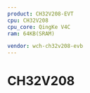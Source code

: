 ```yaml
---
product: CH32V208-EVT
cpu: CH32V208
cpu_core: QingKe V4C
ram: 64KB(SRAM)

vendor: wch-ch32v208-evb
---
```


# CH32V208

